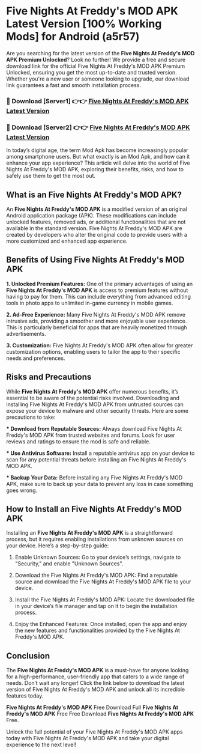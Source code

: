 # Five Nights At Freddy's MOD APK Latest Version [100% Working Mods] for Android (a5r57)

Are you searching for the latest version of the <strong>Five Nights At Freddy's MOD APK Premium Unlocked</strong>? Look no further! We provide a free and secure download link for the official Five Nights At Freddy's MOD APK Premium Unlocked, ensuring you get the most up-to-date and trusted version. Whether you're a new user or someone looking to upgrade, our download link guarantees a fast and smooth installation process.


<h3>🔴 Download [Server1] 👉👉 <a href="https://getmodsapk.pages.dev?q=Five+Nights+At+Freddy's+MOD+APK&ref=4R3">Five Nights At Freddy's MOD APK Latest Version</a></h3>

<h3>🔴 Download [Server2] 👉👉 <a href="https://getmodsapk.pages.dev?q=Five+Nights+At+Freddy's+MOD+APK&ref=4R3">Five Nights At Freddy's MOD APK Latest Version</a></h3>


In today’s digital age, the term Mod Apk has become increasingly popular among smartphone users. But what exactly is an Mod Apk, and how can it enhance your app experience? This article will delve into the world of Five Nights At Freddy's MOD APK, exploring their benefits, risks, and how to safely use them to get the most out.


<h2>What is an Five Nights At Freddy's MOD APK?</h2>

An <strong>Five Nights At Freddy's MOD APK</strong> is a modified version of an original Android application package (APK). These modifications can include unlocked features, removed ads, or additional functionalities that are not available in the standard version. Five Nights At Freddy's MOD APK are created by developers who alter the original code to provide users with a more customized and enhanced app experience.


<h2>Benefits of Using Five Nights At Freddy's MOD APK</h2>

<strong> 1. Unlocked Premium Features:</strong> One of the primary advantages of using an <strong>Five Nights At Freddy's MOD APK</strong> is access to premium features without having to pay for them. This can include everything from advanced editing tools in photo apps to unlimited in-game currency in mobile games.

<strong> 2. Ad-Free Experience:</strong> Many Five Nights At Freddy's MOD APK remove intrusive ads, providing a smoother and more enjoyable user experience. This is particularly beneficial for apps that are heavily monetized through advertisements.

<strong> 3. Customization:</strong> Five Nights At Freddy's MOD APK often allow for greater customization options, enabling users to tailor the app to their specific needs and preferences.


<h2>Risks and Precautions</h2>

While <strong>Five Nights At Freddy's MOD APK</strong> offer numerous benefits, it’s essential to be aware of the potential risks involved. Downloading and installing Five Nights At Freddy's MOD APK from untrusted sources can expose your device to malware and other security threats. Here are some precautions to take:

<strong> * Download from Reputable Sources:</strong> Always download Five Nights At Freddy's MOD APK from trusted websites and forums. Look for user reviews and ratings to ensure the mod is safe and reliable.

<strong> * Use Antivirus Software:</strong> Install a reputable antivirus app on your device to scan for any potential threats before installing an Five Nights At Freddy's MOD APK.

<strong> * Backup Your Data:</strong> Before installing any Five Nights At Freddy's MOD APK, make sure to back up your data to prevent any loss in case something goes wrong.


<h2>How to Install an Five Nights At Freddy's MOD APK</h2>

Installing an <strong>Five Nights At Freddy's MOD APK</strong> is a straightforward process, but it requires enabling installations from unknown sources on your device. Here’s a step-by-step guide:

 1. Enable Unknown Sources: Go to your device’s settings, navigate to "Security," and enable "Unknown Sources".

 2. Download the Five Nights At Freddy's MOD APK: Find a reputable source and download the Five Nights At Freddy's MOD APK file to your device.

 3. Install the Five Nights At Freddy's MOD APK: Locate the downloaded file in your device’s file manager and tap on it to begin the installation process.

 4. Enjoy the Enhanced Features: Once installed, open the app and enjoy the new features and functionalities provided by the Five Nights At Freddy's MOD APK.


<h2><strong>Conclusion</strong></h2>

The <strong>Five Nights At Freddy's MOD APK</strong> is a must-have for anyone looking for a high-performance, user-friendly app that caters to a wide range of needs. Don’t wait any longer! Click the link below to download the latest version of Five Nights At Freddy's MOD APK and unlock all its incredible features today.

<strong>Five Nights At Freddy's MOD APK</strong> Free Download Full <strong>Five Nights At Freddy's MOD APK</strong> Free Free Download <strong>Five Nights At Freddy's MOD APK</strong> Free.

Unlock the full potential of your Five Nights At Freddy's MOD APK apps today with Five Nights At Freddy's MOD APK and take your digital experience to the next level!